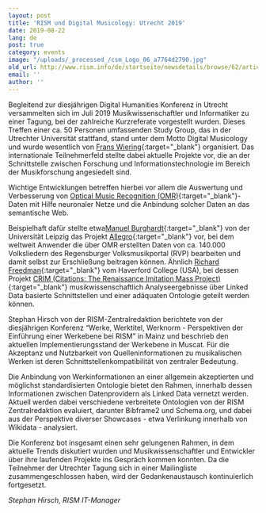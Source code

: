 ```yaml
---
layout: post
title: 'RISM und Digital Musicology: Utrecht 2019'
date: 2019-08-22
lang: de
post: true
category: events
image: "/uploads/_processed_/csm_Logo_06_a7764d2790.jpg"
old_url: http://www.rism.info/de/startseite/newsdetails/browse/62/article/64/rism-and-digital-musicology-utrecht-2019.html
email: ''
author: ''
---
```



Begleitend zur diesjährigen Digital Humanities Konferenz in Utrecht versammelten sich im Juli 2019 Musikwissenschaftler und Informatiker zu einer Tagung, bei der zahlreiche Kurzreferate vorgestellt wurden. Dieses Treffen einer ca. 50 Personen umfassenden Study Group, das in der Utrechter Universität stattfand, stand unter dem Motto Digital Musicology und wurde wesentlich von [Frans Wiering](https://www.uu.nl/medewerkers/FWiering){:target="_blank"} organisiert. Das internationale Teilnehmerfeld stellte dabei aktuelle Projekte vor, die an der Schnittstelle zwischen Forschung und Informationstechnologie im Bereich der Musikforschung angesiedelt sind.

Wichtige Entwicklungen betreffen hierbei vor allem die Auswertung und Verbesserung von [Optical Music Recognition (OMR)](https://en.wikipedia.org/wiki/Optical_music_recognition){:target="_blank"}-Daten mit Hilfe neuronaler Netze und die Anbindung solcher Daten an das semantische Web.

Beispielhaft dafür stellte etwa[Manuel Burghardt](https://ch.uni-leipzig.de/burghardt/){:target="_blank"} von der Universität Leipzig das Projekt [Allegro](https://dhregensburg.wordpress.com/2017/11/02/vortrag-more-than-words-computergestuetzte-erschliessungsstrategien-und-analyseansaetze-fuer-handschriftliche-liedblaetter/){:target="_blank"} vor, bei dem weltweit Anwender die über OMR erstellten Daten von ca. 140.000 Volksliedern des Regensburger Volksmusikportal (RVP) bearbeiten und damit selbst zur Erschließung beitragen können. Ähnlich [Richard Freedman](https://www.haverford.edu/users/rfreedma){:target="_blank"} vom Haverford College (USA), bei dessen Projekt [CRIM (Citations: The Renaissance Imitation Mass Project)](https://crimproject.org/){:target="_blank"} musikwissenschaftlich Analyseergebnisse über Linked Data basierte Schnittstellen und einer adäquaten Ontologie geteilt werden können.

Stephan Hirsch von der RISM-Zentralredaktion berichtete von der diesjährigen Konferenz “Werke, Werktitel, Werknorm - Perspektiven der Einführung einer Werkebene bei RISM” in Mainz und beschrieb den aktuellen Implementierungsstand der Werkebene in Muscat. Für die Akzeptanz und Nutzbarkeit von Quelleninformationen zu musikalischen Werken ist deren Schnittstellenkompatibilität von zentraler Bedeutung.

Die Anbindung von Werkinformationen an einer allgemein akzeptierten und möglichst standardisierten Ontologie bietet den Rahmen, innerhalb dessen Informationen zwischen Datenprovidern als Linked Data vernetzt werden. Aktuell werden dabei verschiedene verbreitete Ontologien von der RISM Zentralredaktion evaluiert, darunter Bibframe2 und Schema.org, und dabei aus der Perspektive diverser Showcases - etwa Verlinkung innerhalb von Wikidata - analysiert.

Die Konferenz bot insgesamt einen sehr gelungenen Rahmen, in dem aktuelle Trends diskutiert wurden und Musikwissenschaftler und Entwickler über ihre laufenden Projekte ins Gespräch kommen konnten. Da die Teilnehmer der Utrechter Tagung sich in einer Mailingliste zusammengeschlossen haben, wird der Gedankenaustausch kontinuierlich fortgesetzt.

_Stephan Hirsch, RISM IT-Manager_

<script type="text/javascript">var switchTo5x=true;</script><script type="text/javascript" src="http://w.sharethis.com/button/buttons.js"></script><script type="text/javascript">stLight.options({publisher: "9b601438-1ce1-49d8-bfd7-9cff5df54c17", doNotHash: false, doNotCopy: false, hashAddressBar: false});</script>